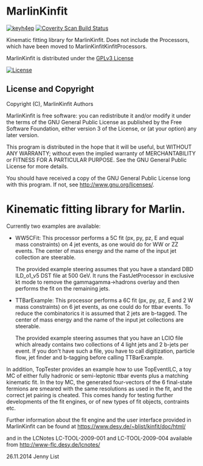 # MarlinKinfit
[![keyh4ep](https://github.com/iLCSoft/MarlinKinfit/actions/workflows/key4hep.yml/badge.svg)](https://github.com/iLCSoft/MarlinKinfit/actions/workflows/key4hep.yml)
[![Coverity Scan Build Status](https://scan.coverity.com/projects/12361/badge.svg)](https://scan.coverity.com/projects/ilcsoft-marlinkinfit)

Kinematic fitting library for MarlinKinfit. Does not include the Processors, which have been moved
to MarlinKinfitKinfitProcessors.

MarlinKinfit is distributed under the [GPLv3 License](http://www.gnu.org/licenses/gpl-3.0.en.html)

[![License](https://www.gnu.org/graphics/gplv3-127x51.png)](https://www.gnu.org/licenses/gpl-3.0.en.html)


## License and Copyright
Copyright (C), MarlinKinfit Authors

MarlinKinfit is free software: you can redistribute it and/or modify it under the terms of the GNU General Public License as published by the Free Software Foundation, either version 3 of the License, or (at your option) any later version.

This program is distributed in the hope that it will be useful, but WITHOUT ANY WARRANTY; without even the implied warranty of MERCHANTABILITY or FITNESS FOR A PARTICULAR PURPOSE.  See the GNU General Public License for more details.

You should have received a copy of the GNU General Public License long with this program.  If not, see <http://www.gnu.org/licenses/>.


# Kinematic fitting library for Marlin.

Currently two examples are available:

- WW5CFit: This processor performs a 5C fit (px, py, pz, E and equal
  mass constraints) on 4 jet events, as one would do for WW or ZZ
  events. The center of mass energy and the name of the input jet
  collection are steerable.

  The provided example steering assumes that you have a standard DBD
  ILD_o1_v5 DST file at 500 GeV. It runs the FastJetProcessor in exclusive
  kt mode to remove the gammagamma->hadrons overlay and then performs
  the fit on the remaining jets.

- TTBarExample: This processor performs a 6C fit (px, py, pz, E and 2 W
  mass constraints) on 6 jet events, as one could do for ttbar
  events. To reduce the combinatorics it is assumed that 2 jets are
  b-tagged. The center of mass energy and the name of the input jet
  collections are steerable.

  The provided example steering assumes that you have an LCIO file which
  already contains two collections of 4 light jets and 2 b-jets per
  event. If you don't have such a file, you have to call digitization,
  particle flow, jet finder and b-tagging before calling TTBarExample.

In addition, TopTester provides an example how to use TopEventILC,
a toy MC of either fully hadronic or semi-leptonic ttbar events
plus a matching kinematic fit. In the toy MC, the generated four-vectors
of the 6 final-state fermions are smeared with the same resolutions as
used in the fit, and the correct jet pairing is cheated. This comes
handy for testing further developments of the fit engines, or of new
types of fit objects, contraints etc.

Further information about the fit engine and the user interface provided
in MarlinKinfit can be found at
https://www.desy.de/~blist/kinfit/doc/html/

and in the LCNotes LC-TOOL-2009-001 and LC-TOOL-2009-004 available from
http://www-flc.desy.de/lcnotes/

26.11.2014 Jenny List
